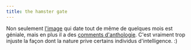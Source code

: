 ```yaml
---
title: the hamster gate
---
```


Non seulement [l'image](http://www.collyre.net/webpics/2003-07-03/hamster.jpg)
qui date tout de même de quelques mois est géniale, mais en plus il a des
[comments
d'anthologie](http://www.collyre.net/weblog.php?commentpost=10&ccc=3&idp=1).
C'est vraiment trop injuste la façon dont la nature prive certains individus
d'intelligence. :)

